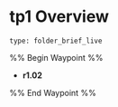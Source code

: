 # tp1 Overview
 
```ccard
type: folder_brief_live
```
 
%% Begin Waypoint %%
- **r1.02**

%% End Waypoint %%
